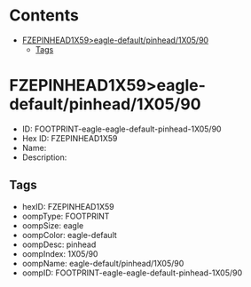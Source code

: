 



Contents
========

* [FZEPINHEAD1X59>eagle-default/pinhead/1X05/90](#fzepinhead1x59eagle-defaultpinhead1x0590)
	* [Tags](#tags)

# FZEPINHEAD1X59>eagle-default/pinhead/1X05/90

- ID: FOOTPRINT-eagle-eagle-default-pinhead-1X05/90
- Hex ID: FZEPINHEAD1X59
- Name: 
- Description: 

## Tags

- hexID: FZEPINHEAD1X59
- oompType: FOOTPRINT
- oompSize: eagle
- oompColor: eagle-default
- oompDesc: pinhead
- oompIndex: 1X05/90
- oompName: eagle-default/pinhead/1X05/90
- oompID: FOOTPRINT-eagle-eagle-default-pinhead-1X05/90

